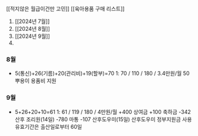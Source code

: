 [[적지않은 월급이건만 고민]]
[[육아용품 구매 리스트]]

1. [[2024년 7월]]
2. [[2024년 8월]]
3. [[2024년 9월]]
4. 
### 8월 
- 5(통신)+26(기름)+20(관리비)+19(할부)=70
	1: 70 / 110 / 180 / 3.4만원/월
	50 뿌용이 용품비 지원

### 9월
- 5+26+20+10=61
	1: 61 / 119 / 180 / 4만원/월
	+400 상여금
	+100 축하금
	-342 산후 조리원(14일)
	-780 마통
	-107 산후도우미(15일)
	산후도우미 정부지원금 사용 유효기간은 출산일로부터 60일